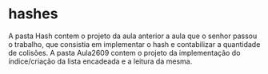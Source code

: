 # hashes

  A pasta Hash contem o projeto da aula anterior a aula que o senhor passou o trabalho, que consistia em implementar o hash e 
  contabilizar a quantidade de colisões.
  A pasta Aula2609 contem o projeto da implementação do índice/criação da lista encadeada e a leitura da mesma.
